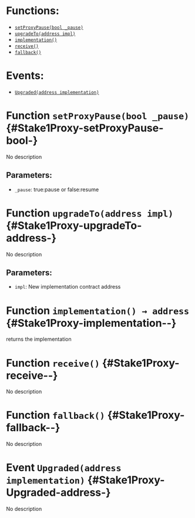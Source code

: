 

# Functions:
- [`setProxyPause(bool _pause)`](#Stake1Proxy-setProxyPause-bool-)
- [`upgradeTo(address impl)`](#Stake1Proxy-upgradeTo-address-)
- [`implementation()`](#Stake1Proxy-implementation--)
- [`receive()`](#Stake1Proxy-receive--)
- [`fallback()`](#Stake1Proxy-fallback--)

# Events:
- [`Upgraded(address implementation)`](#Stake1Proxy-Upgraded-address-)

# Function `setProxyPause(bool _pause)` {#Stake1Proxy-setProxyPause-bool-}
No description
## Parameters:
- `_pause`: true:pause or false:resume
# Function `upgradeTo(address impl)` {#Stake1Proxy-upgradeTo-address-}
No description
## Parameters:
- `impl`: New implementation contract address
# Function `implementation() → address` {#Stake1Proxy-implementation--}
returns the implementation
# Function `receive()` {#Stake1Proxy-receive--}
No description
# Function `fallback()` {#Stake1Proxy-fallback--}
No description

# Event `Upgraded(address implementation)` {#Stake1Proxy-Upgraded-address-}
No description
